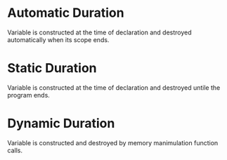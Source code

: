 # Automatic Duration
Variable is constructed at the time of declaration and destroyed automatically when its scope ends.

# Static Duration
Variable is constructed at the time of declaration and destroyed untile the program ends.

# Dynamic Duration
Variable is constructed and destroyed by memory manimulation function calls.
